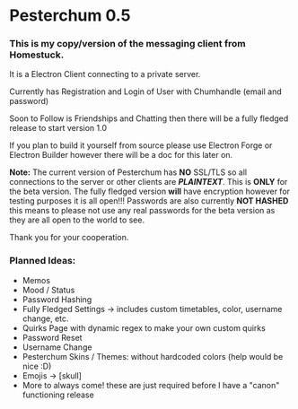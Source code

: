 # Pesterchum 0.5

### This is my copy/version of the messaging client from Homestuck.

It is a Electron Client connecting to a private server.

Currently has Registration and Login of User with Chumhandle (email and password)

Soon to Follow is Friendships and Chatting then there will be a fully fledged release to start version 1.0

If you plan to build it yourself from source please use Electron Forge or Electron Builder however there will be a doc for this later on.

**Note:** The current version of Pesterchum has __NO__ SSL/TLS so all connections to the server or other clients are ***PLAINTEXT***.
This is __ONLY__ for the beta version. The fully fledged version **will** have encryption however for testing purposes it is all open!!!
Passwords are also currently **NOT HASHED** this means to please not use any real passwords for the beta version as they are all open to the world to see.

Thank you for your cooperation.

### Planned Ideas:
 - Memos
 - Mood / Status
 - Password Hashing
 - Fully Fledged Settings -> includes custom timetables, color, username change, etc.
 - Quirks Page with dynamic regex to make your own custom quirks
 - Password Reset
 - Username Change
 - Pesterchum Skins / Themes: without hardcoded colors (help would be nice :D)
 - Emojis -> [skull]
 - More to always come! these are just required before I have a "canon" functioning release
